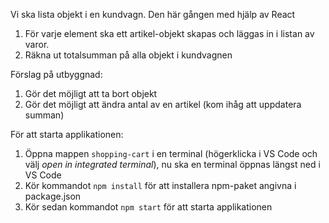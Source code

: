  Vi ska lista objekt i en kundvagn. Den här gången med hjälp av React

1. För varje element ska ett artikel-objekt skapas och läggas in i listan av varor.
2. Räkna ut totalsumman på alla objekt i kundvagnen

Förslag på utbyggnad:
1. Gör det möjligt att ta bort objekt
2. Gör det möjligt att ändra antal av en artikel (kom ihåg att uppdatera summan)

För att starta applikationen:
1. Öppna mappen `shopping-cart` i en terminal (högerklicka i VS Code och välj _open in integrated terminal_), nu ska en terminal öppnas längst ned i VS Code
2. Kör kommandot `npm install` för att installera npm-paket angivna i package.json
3. Kör sedan kommandot `npm start` för att starta applikationen